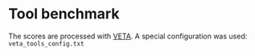 # Tool benchmark

The scores are processed with [VETA](https://github.com/PedroBarbosa/DeepIntronic_Benchmark). A special configuration was used: `veta_tools_config.txt`
